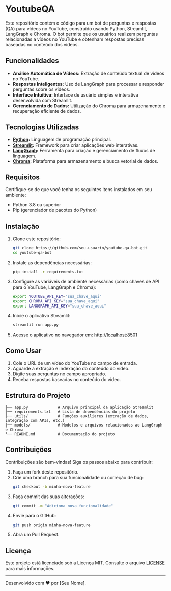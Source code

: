 # YoutubeQA

Este repositório contém o código para um bot de perguntas e respostas (QA) para vídeos no YouTube, construído usando Python, Streamlit, LangGraph e Chroma. O bot permite que os usuários realizem perguntas relacionadas a vídeos no YouTube e obtenham respostas precisas baseadas no conteúdo dos vídeos.

## Funcionalidades

- **Análise Automática de Vídeos:** Extração de conteúdo textual de vídeos no YouTube.
- **Respostas Inteligentes:** Uso de LangGraph para processar e responder perguntas sobre os vídeos.
- **Interface Intuitiva:** Interface de usuário simples e interativa desenvolvida com Streamlit.
- **Gerenciamento de Dados:** Utilização do Chroma para armazenamento e recuperação eficiente de dados.

## Tecnologias Utilizadas

- **[Python](https://www.python.org/):** Linguagem de programação principal.
- **[Streamlit](https://streamlit.io/):** Framework para criar aplicações web interativas.
- **[LangGraph](https://github.com/langgraph/langgraph):** Ferramenta para criação e gerenciamento de fluxos de linguagem.
- **[Chroma](https://www.trychroma.com/):** Plataforma para armazenamento e busca vetorial de dados.

## Requisitos

Certifique-se de que você tenha os seguintes itens instalados em seu ambiente:

- Python 3.8 ou superior
- Pip (gerenciador de pacotes do Python)

## Instalação

1. Clone este repositório:

   ```bash
   git clone https://github.com/seu-usuario/youtube-qa-bot.git
   cd youtube-qa-bot
   ```

2. Instale as dependências necessárias:

   ```bash
   pip install -r requirements.txt
   ```

3. Configure as variáveis de ambiente necessárias (como chaves de API para o YouTube, LangGraph e Chroma):

   ```bash
   export YOUTUBE_API_KEY="sua_chave_aqui"
   export CHROMA_API_KEY="sua_chave_aqui"
   export LANGGRAPH_API_KEY="sua_chave_aqui"
   ```

4. Inicie o aplicativo Streamlit:

   ```bash
   streamlit run app.py
   ```

5. Acesse o aplicativo no navegador em: [http://localhost:8501](http://localhost:8501)

## Como Usar

1. Cole o URL de um vídeo do YouTube no campo de entrada.
2. Aguarde a extração e indexação do conteúdo do vídeo.
3. Digite suas perguntas no campo apropriado.
4. Receba respostas baseadas no conteúdo do vídeo.

## Estrutura do Projeto

```
├── app.py             # Arquivo principal da aplicação Streamlit
├── requirements.txt   # Lista de dependências do projeto
├── utils/             # Funções auxiliares (extração de dados, integração com APIs, etc.)
├── models/            # Modelos e arquivos relacionados ao LangGraph e Chroma
└── README.md          # Documentação do projeto
```

## Contribuições

Contribuições são bem-vindas! Siga os passos abaixo para contribuir:

1. Faça um fork deste repositório.
2. Crie uma branch para sua funcionalidade ou correção de bug:
   ```bash
   git checkout -b minha-nova-feature
   ```
3. Faça commit das suas alterações:
   ```bash
   git commit -m "Adiciona nova funcionalidade"
   ```
4. Envie para o GitHub:
   ```bash
   git push origin minha-nova-feature
   ```
5. Abra um Pull Request.

## Licença

Este projeto está licenciado sob a Licença MIT. Consulte o arquivo [LICENSE](LICENSE) para mais informações.

---

Desenvolvido com ❤ por [Seu Nome].


